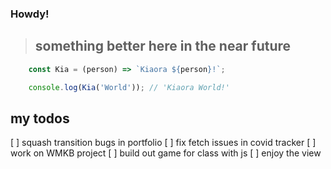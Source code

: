 ### Howdy! 

> ## something better here in the near future

```javascript
    const Kia = (person) => `Kiaora ${person}!`;

    console.log(Kia('World')); // 'Kiaora World!'
```

## my todos
[ ] squash transition bugs in portfolio
[ ] fix fetch issues in covid tracker
[ ] work on WMKB project
[ ] build out game for class with js
[ ] enjoy the view